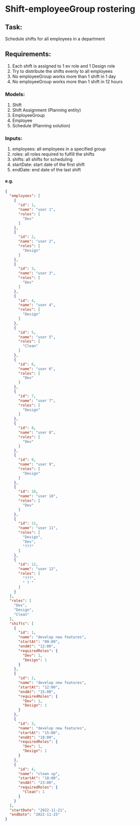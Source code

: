 # Shift-employeeGroup rostering

## Task:

Schedule shifts for all employees in a department

## Requirements:

1. Each shift is assigned to 1 ev role and 1 Design role
2. Try to distribute the shifts evenly to all employees
3. No employeeGroup works more than 1 shift in 1 day
4. No employeeGroup works more than 1 shift in 12 hours

### Models:

1. Shift
2. Shift Assignment (Planning entity)
3. EmployeeGroup
4. Employee
5. Schedule (Planning solution)

### Inputs:

1. employees: all employees in a specified group
2. roles: all roles required to fulfill the shifts
3. shifts: all shifts for scheduling
4. startDate: start date of the first shift
5. endDate: end date of the last shift

#### e.g.

```json
{
  "employees": [
    {
      "id": 1,
      "name": "user 1",
      "roles": [
        "Dev"
      ]
    },
    {
      "id": 2,
      "name": "user 2",
      "roles": [
        "Design"
      ]
    },
    {
      "id": 3,
      "name": "user 3",
      "roles": [
        "Dev"
      ]
    },
    {
      "id": 4,
      "name": "user 4",
      "roles": [
        "Design"
      ]
    },
    {
      "id": 5,
      "name": "user 5",
      "roles": [
        "Clean"
      ]
    },
    {
      "id": 6,
      "name": "user 6",
      "roles": [
        "Dev"
      ]
    },
    {
      "id": 7,
      "name": "user 7",
      "roles": [
        "Design"
      ]
    },
    {
      "id": 8,
      "name": "user 8",
      "roles": [
        "Dev"
      ]
    },
    {
      "id": 9,
      "name": "user 9",
      "roles": [
        "Design"
      ]
    },
    {
      "id": 10,
      "name": "user 10",
      "roles": [
        "Dev"
      ]
    },
    {
      "id": 11,
      "name": "user 11",
      "roles": [
        "Design",
        "Dev",
        "???"
      ]
    },
    {
      "id": 12,
      "name": "user 12",
      "roles": [
        "???",
        " ? "
      ]
    }
  ],
  "roles": [
    "Dev",
    "Design",
    "Clean"
  ],
  "shifts": [
    {
      "id": 1,
      "name": "develop new features",
      "startAt": "09:00",
      "endAt": "12:00",
      "requiredRoles": {
        "Dev": 1,
        "Design": 1
      }
    },
    {
      "id": 2,
      "name": "develop new features",
      "startAt": "12:00",
      "endAt": "15:00",
      "requiredRoles": {
        "Dev": 1,
        "Design": 1
      }
    },
    {
      "id": 3,
      "name": "develop new features",
      "startAt": "15:00",
      "endAt": "18:00",
      "requiredRoles": {
        "Dev": 1,
        "Design": 1
      }
    },
    {
      "id": 4,
      "name": "clean up",
      "startAt": "18:00",
      "endAt": "23:00",
      "requiredRoles": {
        "Clean": 1
      }
    }
  ],
  "startDate": "2022-11-21",
  "endDate": "2022-11-25"
}
```



